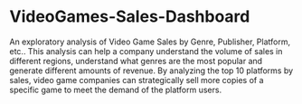 # VideoGames-Sales-Dashboard
An exploratory analysis of Video Game Sales by Genre, Publisher, Platform, etc..
This analysis can help a company understand the volume of sales in different regions, understand what genres are the most popular and generate different amounts of revenue.
By analyzing the top 10 platforms by sales, video game companies can strategically sell more copies of a specific game to meet the demand of the platform users. 


